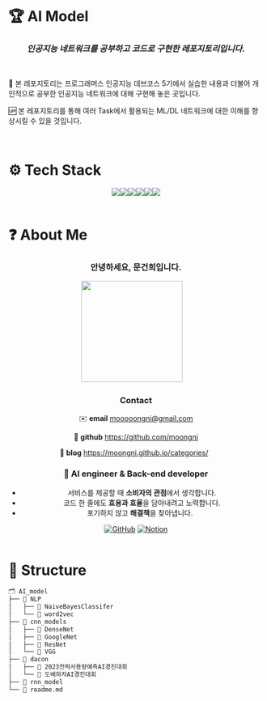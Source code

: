 # 🏆 AI Model

### <div align="center"><b><i> 인공지능 네트워크를 공부하고 코드로 구현한 레포지토리입니다. </i></b></div>

&nbsp;

💾 본 레포지토리는 프로그래머스 인공지능 데브코스 5기에서 실습한 내용과 더불어 개인적으로 공부한 인공지능 네트워크에 대해 구현해 놓은 곳입니다.

🆙 본 레포지토리를 통해 여러 Task에서 활용되는 ML/DL 네트워크에 대한 이해를 향상시킬 수 있을 것입니다.

&nbsp;

# ⚙️ Tech Stack

<div align="center">
<img src="https://img.shields.io/badge/Python-3776AB0?style=for-the-badge&logo=Python&logoColor=white"><img src="https://img.shields.io/badge/Pytorch-009688?style=for-the-badge&logo=Pytorch&logoColor=white"><img src="https://img.shields.io/badge/Tensorflow-E92063?style=for-the-badge&logo=Tensorflow&logoColor=white"><img src="https://img.shields.io/badge/Keras-4169E1?style=for-the-badge&logo=Keras&logoColor=white"><img src="https://img.shields.io/badge/sklearn-FF9900?style=for-the-badge&logo=scikitlearn&logoColor=white"><img src="https://img.shields.io/badge/pyspark-2496ED?style=for-the-badge&logo=apachespark&logoColor=white">
</div>
&nbsp; 

# ❓ About Me

<div align="center">

### 안녕하세요, 문건희입니다.  

<img src="https://github.com/moongni/AI_model/assets/88421322/b49d3129-07e1-42d1-aaba-f7911bb0c8dc" width=200 />
&nbsp; 
&nbsp; 

### Contact  
✉️ **email** 
mooooongni@gmail.com  

🔖 **github** 
https://github.com/moongni  

🚀 **blog** 
https://moongni.github.io/categories/
&nbsp; 

### 🙏 **AI engineer & Back-end developer**

- 서비스를 제공할 때 **소비자의 관점**에서 생각합니다.
- 코드 한 줄에도 **효용과 효율**을 담아내려고 노력합니다.
- 포기하지 않고 **해결책**을 찾아냅니다.
&nbsp; 

</div>

<div align="center">
<a href = "https://github.com/moongni"><img alt="GitHub" src ="https://img.shields.io/badge/GitHub-181717.svg?&style=for-the-badge&logo=GitHub&logoColor=white"/></a>
<a href = "https://radical-heat-891.notion.site/35a51e9d497d40e19360bc88ab8fc925?pvs=4"><img alt="Notion" src ="https://img.shields.io/badge/Notion-eeeeee.svg?&style=for-the-badge&logo=Notion&logoColor=black"/></a>
</div>
&nbsp; 

# 🧭 Structure

```bash
🗂️ AI_model
├── 📂 NLP
│   ├── 📂 NaiveBayesClassifer
│   └── 📂 word2vec
├── 📂 cnn_models
│   ├── 📂 DenseNet
│   ├── 📂 GoogleNet
│   ├── 📂 ResNet
│   └── 📂 VGG
├── 📂 dacon
│   ├── 📂 2023전력사용량예측AI경진대회
│   └── 📂 도배하자AI경진대회
├── 📂 rnn_model
└── 📄 readme.md
```
&nbsp;
